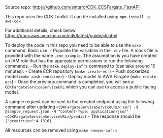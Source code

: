 Source repo: https://github.com/sintaro/CDK_ECSFargate_FastAPI

This repo uses the CDK Toolkit. It can be installed using 
`npm install -g aws-cdk`

For additional details, check below
https://docs.aws.amazon.com/cdk/latest/guide/cli.html

To deploy the code in this repo you need to be able to use the `make` command.
Basic use:
    - Populate the variables in the `.env` file. A mock file is provided with the name `.env_example`. The assumption is you have created an IAM role that has the appropiate permissions to run the following commands.
    - Run the `make deploy-infra` command to (can take around 10 minutes):
        - Create ECR repository (`make create-ecr`)
        - Push dockerized model (`make push-container`)
        - Deploy model to AWS Fargate (`make create-ecs`)
    - Once the previous command is completed, you will see a `CDKFargateServiceServiceURL` which you can use to access a public facing model.

A sample request can be sent to the created endpoint using the following command after updating `<CDKFargateServiceServiceURL>`:
`curl -d @sample_request.json -H "Content-Type: application/json" <CDKFargateServiceServiceURL>/predict`
    - The response should be `{"prediction":4.1316}`

All resources can be removed using `make remove-infra`